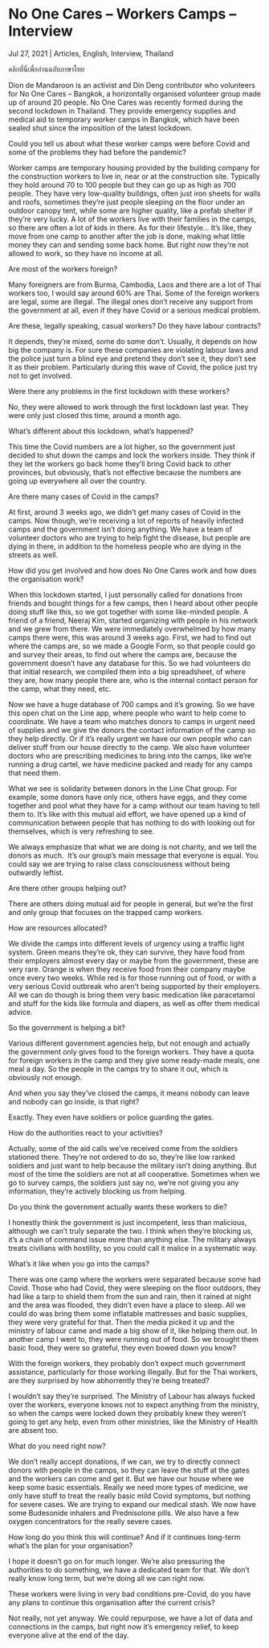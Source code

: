 # No One Cares – Workers Camps – Interview

Jul 27, 2021 | Articles, English, Interview, Thailand





คลิกที่นี่เพื่ออ่านฉบับภาษาไทย

Dion de Mandaroon is an activist and Din Deng contributor who volunteers for No One Cares – Bangkok, a horizontally organised volunteer group made up of around 20 people. No One Cares was recently formed during the second lockdown in Thailand. They provide emergency supplies and medical aid to temporary worker camps in Bangkok, which have been sealed shut since the imposition of the latest lockdown. 

Could you tell us about what these worker camps were before Covid and some of the problems they had before the pandemic?

Worker camps are temporary housing provided by the building company for the construction workers to live in, near or at the construction site. Typically they hold around 70 to 100 people but they can go up as high as 700 people. They have very low-quality buildings, often just iron sheets for walls and roofs, sometimes they’re just people sleeping on the floor under an outdoor canopy tent, while some are higher quality, like a prefab shelter if they’re very lucky. A lot of the workers live with their families in the camps, so there are often a lot of kids in there. As for their lifestyle… It’s like, they move from one camp to another after the job is done, making what little money they can and sending some back home. But right now they’re not allowed to work, so they have no income at all. 

Are most of the workers foreign?

Many foreigners are from Burma, Cambodia, Laos and there are a lot of Thai workers too, I would say around 60% are Thai. Some of the foreign workers are legal, some are illegal. The illegal ones don’t receive any support from the government at all, even if they have Covid or a serious medical problem.

Are these, legally speaking, casual workers? Do they have labour contracts?

It depends, they’re mixed, some do some don’t. Usually, it depends on how big the company is. For sure these companies are violating labour laws and the police just turn a blind eye and pretend they don’t see it, they don’t see it as their problem. Particularly during this wave of Covid, the police just try not to get involved.

Were there any problems in the first lockdown with these workers?

No, they were allowed to work through the first lockdown last year. They were only just closed this time, around a month ago.

What’s different about this lockdown, what’s happened?

This time the Covid numbers are a lot higher, so the government just decided to shut down the camps and lock the workers inside. They think if they let the workers go back home they’ll bring Covid back to other provinces, but obviously, that’s not effective because the numbers are going up everywhere all over the country. 

Are there many cases of Covid in the camps?

At first, around 3 weeks ago, we didn’t get many cases of Covid in the camps. Now though, we’re receiving a lot of reports of heavily infected camps and the government isn’t doing anything. We have a team of volunteer doctors who are trying to help fight the disease, but people are dying in there, in addition to the homeless people who are dying in the streets as well.

How did you get involved and how does No One Cares work and how does the organisation work?

When this lockdown started, I just personally called for donations from friends and bought things for a few camps, then I heard about other people doing stuff like this, so we got together with some like-minded people. A friend of a friend, Neeraj Kim, started organizing with people in his network and we grew from there. We were immediately overwhelmed by how many camps there were, this was around 3 weeks ago. First, we had to find out where the camps are, so we made a Google Form, so that people could go and survey their areas, to find out where the camps are, because the government doesn’t have any database for this. So we had volunteers do that initial research, we compiled them into a big spreadsheet, of where they are, how many people there are, who is the internal contact person for the camp, what they need, etc. 

Now we have a huge database of 700 camps and it’s growing. So we have this open chat on the Line app, where people who want to help come to coordinate. We have a team who matches donors to camps in urgent need of supplies and we give the donors the contact information of the camp so they help directly. Or if it’s really urgent we have our own people who can deliver stuff from our house directly to the camp. We also have volunteer doctors who are prescribing medicines to bring into the camps, like we’re running a drug cartel, we have medicine packed and ready for any camps that need them.

What we see is solidarity between donors in the Line Chat group. For example, some donors have only rice, others have eggs, and they come together and pool what they have for a camp without our team having to tell them to. It’s like with this mutual aid effort, we have opened up a kind of communication between people that has nothing to do with looking out for themselves, which is very refreshing to see.

We always emphasize that what we are doing is not charity, and we tell the donors as much.  It’s our group’s main message that everyone is equal. You could say we are trying to raise class consciousness without being outwardly leftist.



Are there other groups helping out?

There are others doing mutual aid for people in general, but we’re the first and only group that focuses on the trapped camp workers. 

How are resources allocated?

We divide the camps into different levels of urgency using a traffic light system. Green means they’re ok, they can survive, they have food from their employers almost every day or maybe from the government, these are very rare. Orange is when they receive food from their company maybe once every two weeks. While red is for those running out of food, or with a very serious Covid outbreak who aren’t being supported by their employers. All we can do though is bring them very basic medication like paracetamol and stuff for the kids like formula and diapers, as well as offer them medical advice. 

So the government is helping a bit?

Various different government agencies help, but not enough and actually the government only gives food to the foreign workers. They have a quota for foreign workers in the camp and they give some ready-made meals, one meal a day. So the people in the camps try to share it out, which is obviously not enough. 

And when you say they’ve closed the camps, it means nobody can leave and nobody can go inside, is that right?

Exactly. They even have soldiers or police guarding the gates.

How do the authorities react to your activities?

Actually, some of the aid calls we’ve received come from the soldiers stationed there. They’re not ordered to do so, they’re like low ranked soldiers and just want to help because the military isn’t doing anything. But most of the time the soldiers are not at all cooperative. Sometimes when we go to survey camps, the soldiers just say no, we’re not giving you any information, they’re actively blocking us from helping.  

Do you think the government actually wants these workers to die?

I honestly think the government is just incompetent, less than malicious, although we can’t truly separate the two. I think when they’re blocking us, it’s a chain of command issue more than anything else. The military always treats civilians with hostility, so you could call it malice in a systematic way. 

What’s it like when you go into the camps?

There was one camp where the workers were separated because some had Covid. Those who had Covid, they were sleeping on the floor outdoors, they had like a tarp to shield them from the sun and rain, then it rained at night and the area was flooded, they didn’t even have a place to sleep. All we could do was bring them some inflatable mattresses and basic supplies, they were very grateful for that. Then the media picked it up and the ministry of labour came and made a big show of it, like helping them out. In another camp I went to, they were running out of food. So we brought them basic food, they were so grateful, they even bowed down you know? 

With the foreign workers, they probably don’t expect much government assistance, particularly for those working illegally. But for the Thai workers, are they surprised by how abhorrently they’re being treated?

I wouldn’t say they’re surprised. The Ministry of Labour has always fucked over the workers, everyone knows not to expect anything from the ministry, so when the camps were locked down they probably knew they weren’t going to get any help, even from other ministries, like the Ministry of Health are absent too. 

What do you need right now?

We don’t really accept donations, if we can, we try to directly connect donors with people in the camps, so they can leave the stuff at the gates and the workers can come and get it. But we have our house where we keep some basic essentials. Really we need more types of medicine, we only have stuff to treat the really basic mild Covid symptoms, but nothing for severe cases. We are trying to expand our medical stash. We now have some Budesonide inhalers and Prednisolone pills. We also have a few oxygen concentrators for the really severe cases. 

How long do you think this will continue? And if it continues long-term what’s the plan for your organisation?

I hope it doesn’t go on for much longer. We’re also pressuring the authorities to do something, we have a dedicated team for that. We don’t really know long term, but we’re doing all we can right now. 

These workers were living in very bad conditions pre-Covid, do you have any plans to continue this organisation after the current crisis?

Not really, not yet anyway. We could repurpose, we have a lot of data and connections in the camps, but right now it’s emergency relief, to keep everyone alive at the end of the day.